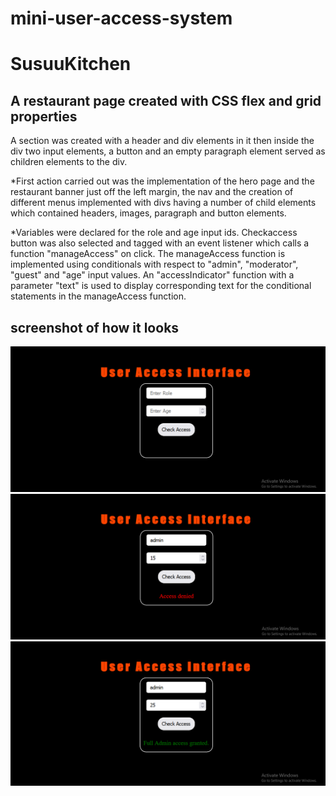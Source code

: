 # mini-user-access-system

# SusuuKitchen

## A restaurant page created with CSS flex and grid properties


A section was created with a header and div elements in it then inside the div two input elements, a button and an empty paragraph element served as children elements to the div.

*First action carried out was the implementation of the hero  page and the restaurant banner just off the left margin, the nav and the creation of different menus implemented with divs having a number of child elements which contained headers, images, paragraph and button elements.

*Variables were declared for the role and age input ids. Checkaccess button was also selected and tagged with an event listener which calls a function "manageAccess" on click. The manageAccess function is implemented using conditionals with respect to "admin", "moderator", "guest" and "age" input values. An "accessIndicator" function with a parameter "text" is used to display corresponding text for the conditional statements in the manageAccess function.


## screenshot of how it looks

<img src="screenshot/Screenshot (139).png" alt="project screen">
<img src="screenshot/Screenshot (140).png" alt="project screen">
<img src="screenshot/Screenshot (141).png" alt="project screen">

